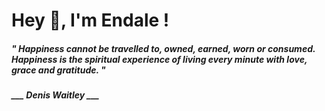 <h1 title="head"> Hey 👋, I'm Endale !</h1>

**<h5><i>" Happiness cannot be travelled to, owned, earned, worn or consumed. Happiness is the spiritual experience of living every minute with love, grace and gratitude. "</i></h5>**

*<b>___ Denis Waitley ___</b>*
